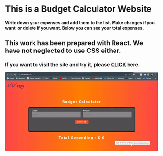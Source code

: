 # This is a Budget Calculator Website

#### Write down your expenses and add them to the list. Make changes if you want, or delete if you want. Below you can see your total expenses.

## This work has been prepared with React. We have not neglected to use CSS either.

### If you want to visit the site and try it, please <a href="https://ozsoyibrahim-budget-calculator.netlify.app/">CLICK</a> here.

![screen.gif](./src/screen.gif)
